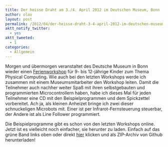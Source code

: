 ```yaml
---
title: Der heisse Draht am 3./4. April 2012 im Deutschen Museum, Bonn
author: olav
layout: post
permalink: /2012/04/der-heisse-draht-3-4-april-2012-im-deutschen-museum-bonn/
aktt_notify_twitter:
  - yes
aktt_tweeted:
  - 1
categories:
  - Allgemein
---
```

Morgen und übermorgen veranstaltet des Deutsche Museum in Bonn wieder einen [Ferienworkshop][1] für 9- bis 12-jährige Kinder zum Thema Physical Computing. Wie auch bei den letzten Workshops werde ich zusammen mit einem Museumsmitarbeiter den Workshop leiten. Damit die Teilnehmer auch nachher weiter Spaß mit ihren selbstgebauten und programmierten Microcontrollern haben, habe ich dieses Mal für jeden Teilnehmer eine CD mit den Beispielprogrammen und dem Spickzettel vorbereitet. Ach ja, als kleinen Anheizet bringe ich zwei dieser schnuckeligen Microbots mit. Einer ist per Infrarot-Fernsteuerung steuerbar, der Andere ist als Line Follower programmiert.

Die Beispielprogramme gibt es schon von den letzten Workshops online. Jetzt ist es vielleicht noch einfacher, sie herunter zu laden. Einfach auf das grüne Band links oben oder direkt [hier][2] klicken und als ZIP-Archiv von Github herunterladen!

 [1]: http://www.deutsches-museum.de/bonn/information/fuer-kinder-und-schulen/die-kleine-eule-pfiffikus/workshops/der-heisse-draht/ "Workshop im Deutschen Museum in Bonn"
 [2]: https://github.com/tinkerthon/Der-heisse-Draht